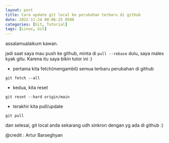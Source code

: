 ```yaml
---
layout: post
title: Cara update git local ke perubahan terbaru di github
date: 2022-11-24 00:06:25 0500
categories: [Git, Tutorial]
tags: [Linux, Git]
---
```

assalamualaikum kawan.

jadi saat saya mau push ke github, minta di `pull --rebase` dulu, saya males kyak gitu. Karena itu saya bikin tutor ini :)

- pertama kita fetch(mengambil) semua terbaru perubahan di github
```terminal
git fetch --all
```
- kedua, kita reset
```terminal
git reset --hard origin/main
```
- terakhir kita pull/update
```terminal
git pull
```

dan selesai, git local anda sekarang udh sinkron dengan yg ada di github :)

@credit : Artur Barseghyan
